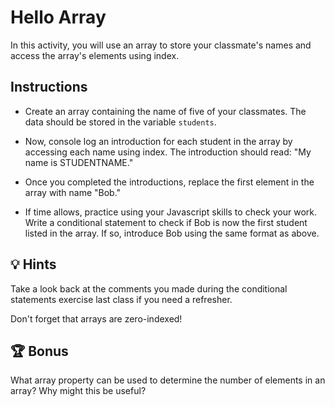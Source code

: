 # Hello Array 

In this activity, you will use an array to store your classmate's names and  access the array's elements using index. 

## Instructions

* Create an array containing the name of five of your classmates. The data should be stored in the variable `students`. 

* Now, console log an introduction for each student in the array by accessing each name using index. The introduction should read: "My name is STUDENTNAME." 

* Once you completed the introductions, replace the first element in the array with name "Bob." 

* If time allows, practice using your Javascript skills to check your work. Write a conditional statement to check if Bob is now the first student listed in the array.  If so, introduce Bob using the same format as above.

## 💡 Hints

Take a look back at the comments you made during the conditional statements exercise last class if you need a refresher.

Don't forget that arrays are zero-indexed!

## 🏆 Bonus

What array property can be used to determine the number of elements in an array? Why might this be useful? 
